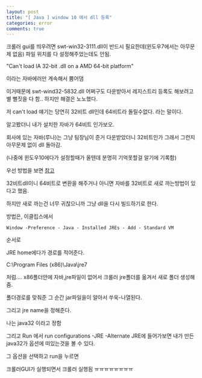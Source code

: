 ```yaml
---
layout: post
title: "[ Java ] window 10 에서 dll 등록"
categories: error
comments: true
---
```


크롤러 gui를 띄우려면 swt-win32-3111.dll이 반드시 필요한데(윈도우7에서는 아무문제 없음) 파일 위치를 다 설정해주었는데도 안됨.

"Can't load IA 32-bit .dll on a AMD 64-bit platform"

이라는 자바에러만 계속해서 뿜어댐

이거때문에 swt-wind32-5832.dll 어쩌구도 다운받아서 레지스트리 등록도 해보려고 별 뻘짓을 다 함.. 하지만 해결은 노노했다.

저 can't load 얘기는 당연히 32비트 dll인데 64비트라 돌릴수없다. 라는 말이다.

알고봤더니 내가 설치한 자바가 64비트 인가보오.

회사에 있는 자바(루나)는 그냥 팀장님이 준거 다운받았더니 32비트인가 그래서 그런지 아무문제 없이 dll 돌아감.

(나중에 윈도우10에다가 설정할때가 올텐데 분명히 기억못할걸 알기에 기록함)

우선 방법을 보면 [참고](https://huammmm1.tistory.com/445)

32비트dll이니 64비트로 변환을 해주거나 아니면 자바를 32비트로 새로 까는방법이 있다고 했음.

하지만 새로 까는건 너무 귀찮으니까 그냥 dll을 다시 빌드하기로 한다.

방법은, 이클립스에서

```
Window -Preference - Java - Installed JREs - Add - Standard VM
```

순서로

JRE home에다가 경로를 적어준다.

C:\Program Files (x86)\Java\jre7

처럼.... x86폴더안에 자바,jre파일이 없어서 크롤러 jre폴더를 옮겨서 새로 폴더 생성해줌.

폴더경로를 맞춰준 그 순간 jar파일을이 알아서 쑤욱-나열된다.

그리고 jre name을 정해준다.

나는 java32 이라고 정함

그리고 Run 에서 run configurations -JRE -Alternate JRE에 들어가보면 내가 만든 java32가 옵션에 떠있는것을 볼 수 있다.

그 옵션을 선택하고 run을 누르면

크롤러GUI가 실행되면서 크롤러 실행됨 ㅠㅠㅠㅠㅠㅠㅠㅠ
